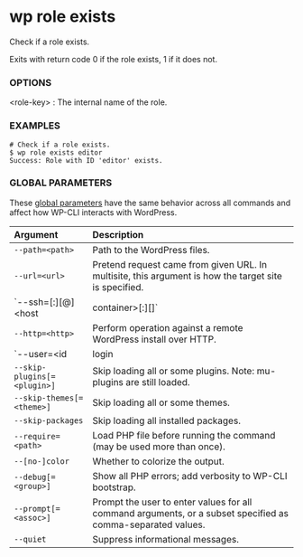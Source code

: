 # wp role exists

Check if a role exists.

Exits with return code 0 if the role exists, 1 if it does not.

### OPTIONS

&lt;role-key&gt;
: The internal name of the role.

### EXAMPLES

    # Check if a role exists.
    $ wp role exists editor
    Success: Role with ID 'editor' exists.

### GLOBAL PARAMETERS

These [global parameters](https://make.wordpress.org/cli/handbook/config/) have the same behavior across all commands and affect how WP-CLI interacts with WordPress.

| **Argument**    | **Description**              |
|:----------------|:-----------------------------|
| `--path=<path>` | Path to the WordPress files. |
| `--url=<url>` | Pretend request came from given URL. In multisite, this argument is how the target site is specified. |
| `--ssh=[<scheme>:][<user>@]<host|container>[:<port>][<path>]` | Perform operation against a remote server over SSH (or a container using scheme of "docker", "docker-compose", "vagrant"). |
| `--http=<http>` | Perform operation against a remote WordPress install over HTTP. |
| `--user=<id|login|email>` | Set the WordPress user. |
| `--skip-plugins[=<plugin>]` | Skip loading all or some plugins. Note: mu-plugins are still loaded. |
| `--skip-themes[=<theme>]` | Skip loading all or some themes. |
| `--skip-packages` | Skip loading all installed packages. |
| `--require=<path>` | Load PHP file before running the command (may be used more than once). |
| `--[no-]color` | Whether to colorize the output. |
| `--debug[=<group>]` | Show all PHP errors; add verbosity to WP-CLI bootstrap. |
| `--prompt[=<assoc>]` | Prompt the user to enter values for all command arguments, or a subset specified as comma-separated values. |
| `--quiet` | Suppress informational messages. |
